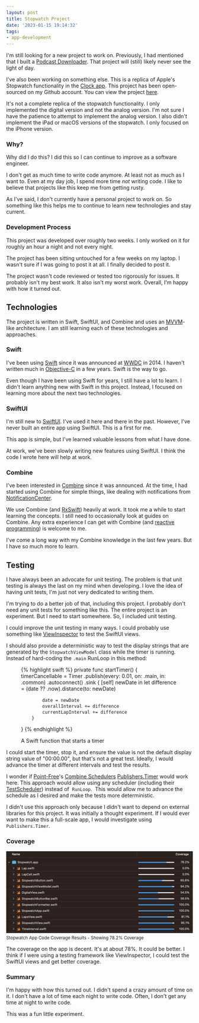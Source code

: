 ```yaml
---
layout: post
title: Stopwatch Project
date: '2023-01-15 19:14:32'
tags:
- app-development
---
```


I'm still looking for a new project to work on. Previously, I had mentioned that I built a [Podcast Downloader](/2022/11/23/podcast-downloader/). That project will (still) likely never see the light of day.

I've also been working on something else. This is a replica of Apple's Stopwatch functionality in the [Clock app](https://apps.apple.com/us/app/clock/id1584215688). This project has been open-sourced on my Github account. You can view the project [here](https://github.com/rwgrier/Stopwatch-Experiment).

It's not a complete replica of the stopwatch functionality. I only implemented the digital version and not the analog version. I'm not sure I have the patience to attempt to implement the analog version. I also didn't implement the iPad or macOS versions of the stopwatch. I only focused on the iPhone version.

### Why?

Why did I do this? I did this so I can continue to improve as a software engineer.

I don't get as much time to write code anymore. At least not as much as I want to. Even at my day job, I spend more time _not_ writing code. I like to believe that projects like this keep me from getting rusty.

As I've said, I don't currently have a personal project to work on. So something like this helps me to continue to learn new technologies and stay current.

### Development Process

This project was developed over roughly two weeks. I only worked on it for roughly an hour a night and not every night.

The project has been sitting untouched for a few weeks on my laptop. I wasn't sure if I was going to post it at all. I finally decided to post it.

The project wasn't code reviewed or tested too rigorously for issues. It probably isn't my best work. It also isn't my worst work. Overall, I'm happy with how it turned out.

## Technologies

The project is written in Swift, SwiftUI, and Combine and uses an [MVVM](https://en.wikipedia.org/wiki/Model–view–viewmodel)-like architecture. I am still learning each of these technologies and approaches.

### Swift

I've been using [Swift](https://www.swift.org) since it was announced at [WWDC](https://developer.apple.com/wwdc/) in 2014. I haven't written much in [Objective-C](https://en.wikipedia.org/wiki/Objective-C) in a few years. Swift is the way to go.

Even though I have been using Swift for years, I still have a lot to learn. I didn't learn anything new with Swift in this project. Instead, I focused on learning more about the next two technologies.

### SwiftUI

I'm still new to [SwiftUI](https://developer.apple.com/xcode/swiftui/). I've used it here and there in the past. However, I've never built an entire app using SwiftUI. This is a first for me.

This app is simple, but I've learned valuable lessons from what I have done.

At work, we've been slowly writing new features using SwiftUI. I think the code I wrote here will help at work.

### Combine

I've been interested in [Combine](https://developer.apple.com/documentation/combine) since it was announced. At the time, I had started using Combine for simple things, like dealing with notifications from [NotificationCenter](https://developer.apple.com/documentation/foundation/notificationcenter).

We use Combine (and [RxSwift](https://github.com/ReactiveX/RxSwift)) heavily at work. It took me a while to start learning the concepts. I still need to occasionally look at guides on Combine. Any extra experience I can get with Combine (and [reactive programming](https://en.wikipedia.org/wiki/Reactive_programming)) is welcome to me.

I've come a long way with my Combine knowledge in the last few years. But I have so much more to learn.

## Testing

I have always been an advocate for unit testing. The problem is that unit testing is always the last on my mind when developing. I love the idea of having unit tests, I'm just not very dedicated to writing them.

I'm trying to do a better job of that, including this project. I probably don't need any unit tests for something like this. The entire project is an experiment. But I need to start somewhere. So, I included unit testing.

I could improve the unit testing in many ways. I could probably use something like [ViewInspector](https://github.com/nalexn/ViewInspector) to test the SwiftUI views.

I should also provide a deterministic way to test the display strings that are generated by the `StopwatchViewModel` class while the timer is running. Instead of hard-coding the `.main` RunLoop in this method:

<figure class="figure">
{% highlight swift %}
private func startTimer() {
    timerCancellable = Timer
        .publish(every: 0.01, on: .main, in: .common)
        .autoconnect()
        .sink { [self] newDate in
            let difference = (date ?? .now).distance(to: newDate)
                
            date = newDate
            overallInterval += difference
            currentLapInterval += difference
        }
}
{% endhighlight %}

<figcaption class="figure-caption">A Swift function that starts a timer</figcaption>
</figure>

I could start the timer, stop it, and ensure the value is not the default display string value of "00:00.00", but that's not a great test. Ideally, I would advance the timer at different intervals and test the results. &nbsp;

I wonder if [Point-Free](https://www.pointfree.co)'s [Combine Schedulers](https://github.com/pointfreeco/combine-schedulers) [Publishers.Timer](Publishers.Timer) would work here. This approach would allow using any scheduler (including their [TestScheduler](https://github.com/pointfreeco/combine-schedulers#testscheduler)) instead of &nbsp;`RunLoop`. &nbsp;This would allow me to advance the schedule as I desired and make the tests more deterministic.

I didn't use this approach only because I didn't want to depend on external libraries for this project. It was initially a thought experiment. If I would ever want to make this a full-scale app, I would investigate using `Publishers.Timer`.

### Coverage
<div class="py-3">
    <div class="card shadow-sm">
        <img class="img-fluid" src="/public/images/2023/stopwatch-project/coverage.png">
        <div class="card-body mx-auto">
            <small>Stopwatch App Code Coverage Results - Showing 78.2% Coverage</small>
        </div>
    </div>
</div>

The coverage on the app is decent. It's at about 78%. It could be better. I think if I were using a testing framework like ViewInspector, I could test the SwiftUI views and get better coverage.

### Summary

I'm happy with how this turned out. I didn't spend a crazy amount of time on it. I don't have a lot of time each night to write code. Often, I don't get any time at night to write code.

This was a fun little experiment.


